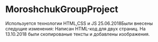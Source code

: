 # MoroshchukGroupProject
Используется технологии HTML,CSS и JS
25.06.2018Были внесены следущие изменения:
Написан HTML-код для двух страниц.
На 13.10.2018 были скопированые тексты и добавлены изображения.
